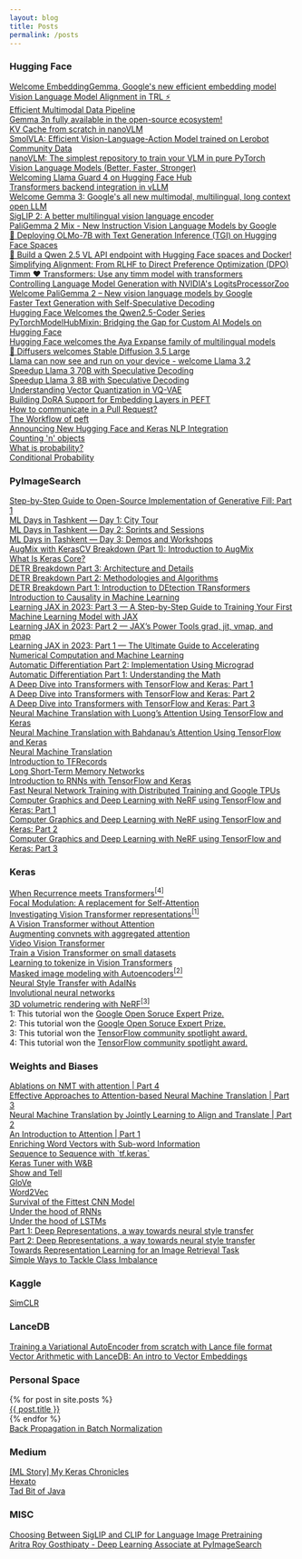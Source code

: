 ```yaml
---
layout: blog
title: Posts
permalink: /posts
---
```

<!-- Write the Post page here -->
<div class="main">
   <div class="post-wrap archive">
      <h3>Hugging Face</h3>
       <article class="archive-item">
         <a class="archive-item-link" href="https://huggingface.co/blog/embeddinggemma" target="_blank" rel="noopener noreferrer">Welcome EmbeddingGemma, Google's new efficient embedding model</a>
      </article>
      <article class="archive-item">
         <a class="archive-item-link" href="https://huggingface.co/blog/trl-vlm-alignment" target="_blank" rel="noopener noreferrer">Vision Language Model Alignment in TRL ⚡️</a>
      </article>
      <article class="archive-item">
         <a class="archive-item-link" href="https://huggingface.co/blog/mmdp" target="_blank" rel="noopener noreferrer">Efficient Multimodal Data Pipeline</a>
      </article>
      <article class="archive-item">
         <a class="archive-item-link" href="https://huggingface.co/blog/gemma3n" target="_blank" rel="noopener noreferrer">Gemma 3n fully available in the open-source ecosystem!</a>
      </article>
      <article class="archive-item">
         <a class="archive-item-link" href="https://huggingface.co/blog/kv-cache" target="_blank" rel="noopener noreferrer">KV Cache from scratch in nanoVLM</a>
      </article>
      <article class="archive-item">
         <a class="archive-item-link" href="https://huggingface.co/blog/smolvla" target="_blank" rel="noopener noreferrer">SmolVLA: Efficient Vision-Language-Action Model trained on Lerobot Community Data</a>
      </article>
      <article class="archive-item">
         <a class="archive-item-link" href="https://huggingface.co/blog/nanovlm" target="_blank" rel="noopener noreferrer">nanoVLM: The simplest repository to train your VLM in pure PyTorch</a>
      </article>
      <article class="archive-item">
         <a class="archive-item-link" href="https://huggingface.co/blog/vlms-2025" target="_blank" rel="noopener noreferrer">Vision Language Models (Better, Faster, Stronger)</a>
      </article>
       <article class="archive-item">
         <a class="archive-item-link" href="https://huggingface.co/blog/llama-guard-4" target="_blank" rel="noopener noreferrer">Welcoming Llama Guard 4 on Hugging Face Hub</a>
      </article>
       <article class="archive-item">
         <a class="archive-item-link" href="https://blog.vllm.ai/2025/04/11/transformers-backend.html" target="_blank" rel="noopener noreferrer">Transformers backend integration in vLLM</a>
      </article>
      <article class="archive-item">
         <a class="archive-item-link" href="https://huggingface.co/blog/gemma3" target="_blank" rel="noopener noreferrer">Welcome Gemma 3: Google's all new multimodal, multilingual, long context open LLM</a>
      </article>
      <article class="archive-item">
         <a class="archive-item-link" href="https://huggingface.co/blog/siglip2" target="_blank" rel="noopener noreferrer">SigLIP 2: A better multilingual vision language encoder</a>
      </article>
      <article class="archive-item">
         <a class="archive-item-link" href="https://huggingface.co/blog/paligemma2mix" target="_blank" rel="noopener noreferrer">PaliGemma 2 Mix - New Instruction Vision Language Models by Google</a>
      </article>
      <article class="archive-item">
         <a class="archive-item-link" href="https://huggingface.co/blog/ariG23498/tgi-spaces" target="_blank" rel="noopener noreferrer">🚀 Deploying OLMo-7B with Text Generation Inference (TGI) on Hugging Face Spaces</a>
      </article>
      <article class="archive-item">
         <a class="archive-item-link" href="https://huggingface.co/blog/ariG23498/qwen25vl-api" target="_blank" rel="noopener noreferrer">🚀 Build a Qwen 2.5 VL API endpoint with Hugging Face spaces and Docker!</a>
      </article>
      <article class="archive-item">
         <a class="archive-item-link" href="https://huggingface.co/blog/ariG23498/rlhf-to-dpo" target="_blank" rel="noopener noreferrer">Simplifying Alignment: From RLHF to Direct Preference Optimization (DPO)</a>
      </article>
      <article class="archive-item">
         <a class="archive-item-link" href="https://huggingface.co/blog/timm-transformers" target="_blank" rel="noopener noreferrer">Timm ❤️ Transformers: Use any timm model with transformers</a>
      </article>
      <article class="archive-item">
         <a class="archive-item-link" href="https://huggingface.co/blog/logits-processor-zoo" target="_blank" rel="noopener noreferrer">Controlling Language Model Generation with NVIDIA's LogitsProcessorZoo</a>
      </article>
      <article class="archive-item">
         <a class="archive-item-link" href="https://huggingface.co/blog/paligemma2" target="_blank" rel="noopener noreferrer">Welcome PaliGemma 2 – New vision language models by Google</a>
      </article>
      <article class="archive-item">
         <a class="archive-item-link" href="https://huggingface.co/blog/layerskip" target="_blank" rel="noopener noreferrer">Faster Text Generation with Self-Speculative Decoding</a>
      </article>
      <article class="archive-item">
         <a class="archive-item-link" href="https://huggingface.co/blog/ariG23498/qwen25-coder-hf" target="_blank" rel="noopener noreferrer">Hugging Face Welcomes the Qwen2.5-Coder Series</a>
      </article>
      <article class="archive-item">
         <a class="archive-item-link" href="https://huggingface.co/blog/not-lain/building-hf-integrated-libraries" target="_blank" rel="noopener noreferrer">PyTorchModelHubMixin: Bridging the Gap for Custom AI Models on Hugging Face</a>
      </article>
      <article class="archive-item">
         <a class="archive-item-link" href="https://huggingface.co/blog/ariG23498/cohere-aya-expanse" target="_blank" rel="noopener noreferrer">Hugging Face welcomes the Aya Expanse family of multilingual models</a>
      </article>
      <article class="archive-item">
         <a class="archive-item-link" href="https://huggingface.co/blog/sd3-5" target="_blank" rel="noopener noreferrer">🧨 Diffusers welcomes Stable Diffusion 3.5 Large</a>
      </article>
      <article class="archive-item">
         <a class="archive-item-link" href="https://huggingface.co/blog/llama32" target="_blank" rel="noopener noreferrer">Llama can now see and run on your device - welcome Llama 3.2</a>
      </article>
      <article class="archive-item">
         <a class="archive-item-link" href="https://github.com/huggingface/huggingface-llama-recipes/blob/main/assisted_decoding_70B_3B.ipynb" target="_blank" rel="noopener noreferrer">Speedup Llama 3 70B with Speculative Decoding</a>
      </article>
      <article class="archive-item">
         <a class="archive-item-link" href="https://github.com/huggingface/huggingface-llama-recipes/blob/main/assisted_decoding_8B_1B.ipynb" target="_blank" rel="noopener noreferrer">Speedup Llama 3 8B with Speculative Decoding</a>
      </article>
      <article class="archive-item">
         <a class="archive-item-link" href="https://huggingface.co/blog/ariG23498/understand-vq" target="_blank" rel="noopener noreferrer">Understanding Vector Quantization in VQ-VAE</a>
      </article>
      <article class="archive-item">
         <a class="archive-item-link" href="https://huggingface.co/blog/ariG23498/peft-dora" target="_blank" rel="noopener noreferrer">Building DoRA Support for Embedding Layers in PEFT</a>
      </article>
      <article class="archive-item">
         <a class="archive-item-link" href="https://huggingface.co/blog/ariG23498/comm-pr" target="_blank" rel="noopener noreferrer">How to communicate in a Pull Request?</a>
      </article>
      <article class="archive-item">
         <a class="archive-item-link" href="https://huggingface.co/blog/ariG23498/workflow-peft" target="_blank" rel="noopener noreferrer">The Workflow of peft</a>
      </article>
      <article class="archive-item">
         <a class="archive-item-link" href="https://huggingface.co/blog/keras-nlp-integration" target="_blank" rel="noopener noreferrer">Announcing New Hugging Face and Keras NLP Integration</a>
      </article>
      <article class="archive-item">
         <a class="archive-item-link" href="https://huggingface.co/blog/ariG23498/count-n-objects" target="_blank" rel="noopener noreferrer">Counting 'n' objects</a>
      </article>
      <article class="archive-item">
         <a class="archive-item-link" href="https://huggingface.co/blog/ariG23498/what-is-probability" target="_blank" rel="noopener noreferrer">What is probability?</a>
      </article>
      <article class="archive-item">
         <a class="archive-item-link" href="https://huggingface.co/blog/ariG23498/conditional-probability" target="_blank" rel="noopener noreferrer">Conditional Probability</a>
      </article>
      <h3>PyImageSearch</h3>
      <article class="archive-item">
         <a class="archive-item-link" href="https://pyimagesearch.com/2024/03/18/step-by-step-guide-to-open-source-implementation-of-generative-fill-part-1/" target="_blank" rel="noopener noreferrer">Step-by-Step Guide to Open-Source Implementation of Generative Fill: Part 1</a>
      </article>
      <article class="archive-item">
         <a class="archive-item-link" href="https://pyimagesearch.com/2023/12/04/ml-days-in-tashkent-day-1-city-tour/" target="_blank" rel="noopener noreferrer">ML Days in Tashkent — Day 1: City Tour</a>
      </article>
      <article class="archive-item">
         <a class="archive-item-link" href="https://pyimagesearch.com/2023/12/11/ml-days-in-tashkent-day-2-sprints-and-sessions/" target="_blank" rel="noopener noreferrer">ML Days in Tashkent — Day 2: Sprints and Sessions</a>
      </article>
      <article class="archive-item">
         <a class="archive-item-link" href="https://pyimagesearch.com/2023/12/18/ml-days-in-tashkent-day-3-demos-and-workshops/" target="_blank" rel="noopener noreferrer">ML Days in Tashkent — Day 3: Demos and Workshops</a>
      </article>
      <article class="archive-item">
         <a class="archive-item-link" href="https://pyimagesearch.com/2023/08/28/augmix-with-kerascv-breakdown-part-1-introduction-to-augmix/" target="_blank" rel="noopener noreferrer">AugMix with KerasCV Breakdown (Part 1): Introduction to AugMix</a>
      </article>
      <article class="archive-item">
         <a class="archive-item-link" href="https://pyimagesearch.com/2023/07/24/what-is-keras-core/" target="_blank" rel="noopener noreferrer">What Is Keras Core?</a>
      </article>
      <article class="archive-item">
         <a class="archive-item-link" href="https://pyimagesearch.com/2023/06/26/detr-breakdown-part-3-architecture-and-details/" target="_blank" rel="noopener noreferrer">DETR Breakdown Part 3: Architecture and Details</a>
      </article>
      <article class="archive-item">
         <a class="archive-item-link" href="https://pyimagesearch.com/2023/06/12/detr-breakdown-part-2-methodologies-and-algorithms/" target="_blank" rel="noopener noreferrer">DETR Breakdown Part 2: Methodologies and Algorithms</a>
      </article>
      <article class="archive-item">
         <a class="archive-item-link" href="https://pyimagesearch.com/2023/05/22/detr-breakdown-part-1-introduction-to-detection-transformers/" target="_blank" rel="noopener noreferrer">DETR Breakdown Part 1: Introduction to DEtection TRansformers</a>
      </article>
      <article class="archive-item">
         <a class="archive-item-link" href="https://pyimagesearch.com/2023/05/08/introduction-to-causality-in-machine-learning/" target="_blank" rel="noopener noreferrer">Introduction to Causality in Machine Learning</a>
      </article>
      <article class="archive-item">
         <a class="archive-item-link" href="https://pyimagesearch.com/2023/04/17/learning-jax-in-2023-part-3-a-step-by-step-guide-to-training-your-first-machine-learning-model-with-jax/" target="_blank" rel="noopener noreferrer">Learning JAX in 2023: Part 3 — A Step-by-Step Guide to Training Your First Machine Learning Model with JAX</a>
      </article>
      <article class="archive-item">
         <a class="archive-item-link" href="https://pyimagesearch.com/2023/02/27/learning-jax-in-2023-part-2-jaxs-power-tools-grad-jit-vmap-and-pmap/" target="_blank" rel="noopener noreferrer">Learning JAX in 2023: Part 2 — JAX’s Power Tools grad, jit, vmap, and pmap</a>
      </article>
      <article class="archive-item">
         <a class="archive-item-link" href="https://pyimagesearch.com/2023/02/20/learning-jax-in-2023-part-1-the-ultimate-guide-to-accelerating-numerical-computation-and-machine-learning/" target="_blank" rel="noopener noreferrer">Learning JAX in 2023: Part 1 — The Ultimate Guide to Accelerating Numerical Computation and Machine Learning</a>
      </article>
      <article class="archive-item">
         <a class="archive-item-link" href="https://pyimagesearch.com/2022/12/26/automatic-differentiation-part-2-implementation-using-micrograd/" target="_blank" rel="noopener noreferrer">Automatic Differentiation Part 2: Implementation Using Micrograd</a>
      </article>
      <article class="archive-item">
         <a class="archive-item-link" href="https://pyimagesearch.com/2022/12/05/automatic-differentiation-part-1-understanding-the-math/" target="_blank" rel="noopener noreferrer">Automatic Differentiation Part 1: Understanding the Math</a>
      </article>
      <article class="archive-item">
         <a class="archive-item-link" href="https://pyimagesearch.com/2022/09/05/a-deep-dive-into-transformers-with-tensorflow-and-keras-part-1/" target="_blank" rel="noopener noreferrer">A Deep Dive into Transformers with TensorFlow and Keras: Part 1</a>
      </article>
      <article class="archive-item">
         <a class="archive-item-link" href="https://pyimagesearch.com/2022/09/26/a-deep-dive-into-transformers-with-tensorflow-and-keras-part-2/" target="_blank" rel="noopener noreferrer">A Deep Dive into Transformers with TensorFlow and Keras: Part 2</a>
      </article>
      <article class="archive-item">
         <a class="archive-item-link" href="https://pyimagesearch.com/2022/11/07/a-deep-dive-into-transformers-with-tensorflow-and-keras-part-3/" target="_blank" rel="noopener noreferrer">A Deep Dive into Transformers with TensorFlow and Keras: Part 3</a>
      </article>
      <article class="archive-item">
         <a class="archive-item-link" href="https://pyimagesearch.com/2022/08/29/neural-machine-translation-with-luongs-attention-using-tensorflow-and-keras/" target="_blank" rel="noopener noreferrer">Neural Machine Translation with Luong’s Attention Using TensorFlow and Keras</a>
      </article>
      <article class="archive-item">
         <a class="archive-item-link" href="https://pyimagesearch.com/2022/08/22/neural-machine-translation-with-bahdanaus-attention-using-tensorflow-and-keras/" target="_blank" rel="noopener noreferrer">Neural Machine Translation with Bahdanau’s Attention Using TensorFlow and Keras</a>
      </article>
      <article class="archive-item">
         <a class="archive-item-link" href="https://pyimagesearch.com/2022/08/15/neural-machine-translation/" target="_blank" rel="noopener noreferrer">Neural Machine Translation</a>
      </article>
      <article class="archive-item">
         <a class="archive-item-link" href="https://pyimagesearch.com/2022/08/08/introduction-to-tfrecords/" target="_blank" rel="noopener noreferrer">Introduction to TFRecords</a>
      </article>
      <article class="archive-item">
         <a class="archive-item-link" href="https://pyimagesearch.com/2022/08/01/long-short-term-memory-networks/" target="_blank" rel="noopener noreferrer">Long Short-Term Memory Networks</a>
      </article>
      <article class="archive-item">
         <a class="archive-item-link" href="https://pyimagesearch.com/2022/07/25/introduction-to-recurrent-neural-networks-with-keras-and-tensorflow/" target="_blank" rel="noopener noreferrer">Introduction to RNNs with TensorFlow and Keras</a>
      </article>
      <article class="archive-item">
         <a class="archive-item-link" href="https://www.pyimagesearch.com/2021/12/06/fast-neural-network-training-with-distributed-training-and-google-tpus/" target="_blank" rel="noopener noreferrer">Fast Neural Network Training with Distributed Training and Google TPUs</a>
      </article>
      <article class="archive-item">
         <a class="archive-item-link" href="https://www.pyimagesearch.com/2021/11/10/computer-graphics-and-deep-learning-with-nerf-using-tensorflow-and-keras-part-1/" target="_blank" rel="noopener noreferrer">Computer Graphics and Deep Learning with NeRF using TensorFlow and Keras: Part 1</a>
      </article>
      <article class="archive-item">
         <a class="archive-item-link" href="https://www.pyimagesearch.com/2021/11/17/computer-graphics-and-deep-learning-with-nerf-using-tensorflow-and-keras-part-2/" target="_blank" rel="noopener noreferrer">Computer Graphics and Deep Learning with NeRF using TensorFlow and Keras: Part 2</a>
      </article>
      <article class="archive-item">
         <a class="archive-item-link" href="https://www.pyimagesearch.com/2021/11/24/computer-graphics-and-deep-learning-with-nerf-using-tensorflow-and-keras-part-3/" target="_blank" rel="noopener noreferrer">Computer Graphics and Deep Learning with NeRF using TensorFlow and Keras: Part 3</a>
      </article>
      <h3>Keras</h3>
      <article class="archive-item">
         <a class="archive-item-link" href="https://keras.io/examples/vision/temporal_latent_bottleneck/" target="_blank" rel="noopener noreferrer">When Recurrence meets Transformers<sup>[4]</sup></a>
      </article>
      <article class="archive-item">
         <a class="archive-item-link" href="https://keras.io/examples/vision/focal_modulation_network/" target="_blank" rel="noopener noreferrer">Focal Modulation: A replacement for Self-Attention</a>
      </article>
      <article class="archive-item">
         <a class="archive-item-link" href="https://keras.io/examples/vision/probing_vits/" target="_blank" rel="noopener noreferrer">Investigating Vision Transformer representations<sup>[1]</sup></a>
      </article>
      <article class="archive-item">
         <a class="archive-item-link" href="https://keras.io/examples/vision/shiftvit/" target="_blank" rel="noopener noreferrer">A Vision Transformer without Attention</a>
      </article>
      <article class="archive-item">
         <a class="archive-item-link" href="https://keras.io/examples/vision/patch_convnet/" target="_blank" rel="noopener noreferrer">Augmenting convnets with aggregated attention</a>
      </article>
      <article class="archive-item">
         <a class="archive-item-link" href="https://keras.io/examples/vision/vivit/" target="_blank" rel="noopener noreferrer">Video Vision Transformer</a>
      </article>
      <article class="archive-item">
         <a class="archive-item-link" href="https://keras.io/examples/vision/vit_small_ds/" target="_blank" rel="noopener noreferrer">Train a Vision Transformer on small datasets</a>
      </article>
      <article class="archive-item">
         <a class="archive-item-link" href="https://keras.io/examples/vision/token_learner/" target="_blank" rel="noopener noreferrer">Learning to tokenize in Vision Transformers</a>
      </article>
      <article class="archive-item">
         <a class="archive-item-link" href="https://keras.io/examples/vision/masked_image_modeling/" target="_blank" rel="noopener noreferrer">Masked image modeling with Autoencoders<sup>[2]</sup></a>
      </article>
      <article class="archive-item">
         <a class="archive-item-link" href="https://keras.io/examples/generative/adain/" target="_blank" rel="noopener noreferrer">Neural Style Transfer with AdaINs</a>
      </article>
      <article class="archive-item">
         <a class="archive-item-link" href="https://keras.io/examples/vision/involution/" target="_blank" rel="noopener noreferrer">Involutional neural networks</a>
      </article>
      <article class="archive-item">
         <a class="archive-item-link" href="https://keras.io/examples/vision/nerf/" target="_blank" rel="noopener noreferrer">3D volumetric rendering with NeRF<sup>[3]</sup></a>
      </article>
      1: This tutorial won the <a href="https://www.kaggle.com/general/328914" target="_blank" rel="noopener noreferrer">Google Open Soruce Expert Prize.</a><br>
      2: This tutorial won the <a href="https://www.kaggle.com/general/316181" target="_blank" rel="noopener noreferrer">Google Open Soruce Expert Prize.</a><br>
      3: This tutorial won the <a href="https://twitter.com/TensorFlow/status/1466150113814929413" target="_blank" rel="noopener noreferrer">TensorFlow community spotlight award.</a><br>
      4: This tutorial won the <a href="https://twitter.com/TensorFlow/status/1681802984227840000?t=IcNtWdyqpHUSG_G2TyjrXA&s=08" target="_blank" rel="noopener noreferrer">TensorFlow community spotlight award.</a><br>
      <h3>Weights and Biases</h3>
      <article class="archive-item">
         <a class="archive-item-link" href="https://wandb.ai/authors/under-attention/reports/Ablations-on-NMT-with-attention---Vmlldzo1MzQwMjQ" target="_blank" rel="noopener noreferrer">Ablations on NMT with attention | Part 4</a>
      </article>
      <article class="archive-item">
         <a class="archive-item-link" href="https://wandb.ai/authors/under-attention/reports/Effective-Approaches-to-Attention-based-Neural-Machine-Translation--Vmlldzo1MzQwMjA" target="_blank" rel="noopener noreferrer">Effective Approaches to Attention-based Neural Machine Translation | Part 3</a>
      </article>
      <article class="archive-item">
         <a class="archive-item-link" href="https://wandb.ai/authors/under-attention/reports/Neural-Machine-Translation-by-Jointly-Learning-to-Align-and-Translate--Vmlldzo1MzQwMTY" target="_blank" rel="noopener noreferrer">Neural Machine Translation by Jointly Learning to Align and Translate | Part 2</a>
      </article>
      <article class="archive-item">
         <a class="archive-item-link" href="https://wandb.ai/authors/under-attention/reports/An-Introduction-to-Attention--Vmlldzo1MzQwMTU" target="_blank" rel="noopener noreferrer">An Introduction to Attention | Part 1</a>
      </article>
      <article class="archive-item">
         <a class="archive-item-link" href="http://bit.ly/enrich_sub" target="_blank" rel="noopener noreferrer">Enriching Word Vectors with Sub-word Information</a>
      </article>
      <article class="archive-item">
         <a class="archive-item-link" href="http://bit.ly/seqtoseq" target="_blank" rel="noopener noreferrer">Sequence to Sequence with `tf.keras`</a>
      </article>
      <article class="archive-item">
         <a class="archive-item-link" href="http://bit.ly/keras-tuner" target="_blank" rel="noopener noreferrer">Keras Tuner with W&B</a>
      </article>
      <article class="archive-item">
         <a class="archive-item-link" href="http://bit.ly/img_cap" target="_blank" rel="noopener noreferrer">Show and Tell</a>
      </article>
      <article class="archive-item">
         <a class="archive-item-link" href="https://wandb.ai/authors/embeddings-2/reports/GloVe--VmlldzozNDg2NTQ" target="_blank" rel="noopener noreferrer">GloVe</a>
      </article>
      <article class="archive-item">
         <a class="archive-item-link" href="https://wandb.ai/authors/embeddings/reports/Word2Vec---VmlldzozMzIxNjQ" target="_blank" rel="noopener noreferrer">Word2Vec</a>
      </article>
      <article class="archive-item">
         <a class="archive-item-link" href="https://bitly.com/vlga_cnn" target="_blank" rel="noopener noreferrer">Survival of the Fittest CNN Model</a>
      </article>
      <article class="archive-item">
         <a class="archive-item-link" href="https://bitly.com/under_RNN" target="_blank" rel="noopener noreferrer">Under the hood of RNNs</a>
      </article>
      <article class="archive-item">
         <a class="archive-item-link" href="https://bitly.com/under_LSTM" target="_blank" rel="noopener noreferrer">Under the hood of LSTMs</a>
      </article>
      <article class="archive-item">
         <a class="archive-item-link" href="https://wandb.ai/authors/nerual_style_transfer/reports/Part-1-Deep-Representations-a-way-towards-neural-style-transfer--VmlldzoyMjQzNDY" target="_blank" rel="noopener noreferrer">Part 1: Deep Representations, a way towards neural style transfer</a>
      </article>
      <article class="archive-item">
         <a class="archive-item-link" href="https://wandb.ai/authors/nerual_style_transfer/reports/Part-2-Deep-Representations-a-way-towards-neural-style-transfer--VmlldzoyMjYyNzk" target="_blank" rel="noopener noreferrer">Part 2: Deep Representations, a way towards neural style transfer</a>
      </article>
      <article class="archive-item">
         <a class="archive-item-link" href="https://app.wandb.ai/authors/image-retrieval/reports/Towards-Representation-Learning-for-an-Image-Retrieval-Task--VmlldzoxOTY4MDI" target="_blank" rel="noopener noreferrer">Towards Representation Learning for an Image Retrieval Task</a>
      </article>
      <article class="archive-item">
         <a class="archive-item-link" href="https://app.wandb.ai/authors/class-imbalance/reports/Simple-Ways-to-Tackle-Class-Imbalance--VmlldzoxODA3NTk" target="_blank" rel="noopener noreferrer">Simple Ways to Tackle Class Imbalance</a>
      </article>
      <h3>Kaggle</h3>
      <article class="archive-item">
         <a class="archive-item-link" href="https://www.kaggle.com/aritrag/simclr" target="_blank" rel="noopener noreferrer">SimCLR</a>
      </article>
      <h3>LanceDB</h3>
      <article class="archive-item">
         <a class="archive-item-link" href="https://blog.lancedb.com/training-a-variational-autoencoder-from-scratch-with-the-lance-file-format/" target="_blank" rel="noopener noreferrer">Training a Variational AutoEncoder from scratch with Lance file format</a>
      </article>
      <article class="archive-item">
         <a class="archive-item-link" href="https://blog.lancedb.com/vector-arithmetic-with-lancedb-an-intro-to-vector-embeddings/" target="_blank" rel="noopener noreferrer">Vector Arithmetic with LanceDB: An intro to Vector Embeddings</a>
      </article>
      <h3>Personal Space</h3>
      {% for post in site.posts %}
      <article class="archive-item">
         <a class="archive-item-link" href="{{ post.url }}" target="_blank" rel="noopener noreferrer">{{ post.title }}</a>
      </article>
      {% endfor %}
      <article class="archive-item">
         <a class="archive-item-link" href="{{site.url}}/assets/BatchNorm.pdf" target="_blank" rel="noopener noreferrer">Back Propagation in Batch Normalization</a>
      </article>
      <h3>Medium</h3>
      <article class="archive-item">
         <a class="archive-item-link" href="https://medium.com/google-developer-experts/ml-story-my-keras-chronicles-81fedbebeefc" target="_blank" rel="noopener noreferrer">[ML Story] My Keras Chronicles</a>
      </article>
      <article class="archive-item">
         <a class="archive-item-link" href="https://medium.com/xperience/hexato-13c91badc770" target="_blank" rel="noopener noreferrer">Hexato</a>
      </article>
      <article class="archive-item">
         <a class="archive-item-link" href="https://medium.com/@aritra.born2fly/just-a-tad-bit-of-java-fc55df737fb9" target="_blank" rel="noopener noreferrer">Tad Bit of Java</a>
      </article>
      <h3>MISC</h3>
      <article class="archive-item"><a class="archive-item-link" href="https://blog.ritwikraha.dev/choosing-between-siglip-and-clip-for-language-image-pretraining" target="_blank" rel="noopener noreferrer">Choosing Between SigLIP and CLIP for Language Image Pretraining</a>
      </article>
      <article class="archive-item"><a class="archive-item-link" href="https://www.machinelearningnuggets.com/007-aritra-roy-gosthipaty-deep-learning-associate-at-pyimagesearch/" target="_blank" rel="noopener noreferrer">Aritra Roy Gosthipaty - Deep Learning Associate at PyImageSearch</a>
      </article>
   </div>
</div>
